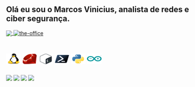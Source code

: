 ## Olá eu sou o Marcos Vinicius, analista de redes e ciber segurança.

<div> 
 <a href="https://github.com/MarcosVsilva3/MarcosVsilva3">
  <img align="center" src="https://github-readme-stats.vercel.app/api?username=MarcosVsilva3&show_icons=true&theme=tokyonight" />
   <img align="center" alt="the-office" src="https://media0.giphy.com/media/v1.Y2lkPTc5MGI3NjExdjNrdHBjajU0azhyY3Z0ODJpbm5ydTd6ZXdveWY2MWRsYmZjaHZhYyZlcD12MV9pbnRlcm5hbF9naWZfYnlfaWQmY3Q9Zw/UjCXeFnYcI2R2/giphy.webp">
</a>
  
</div>

  ##

<div style="display: inline_block"><br>
  <img align="center" alt="Rafa-Js" height="30" width="40" src="https://raw.githubusercontent.com/devicons/devicon/master/icons/linux/linux-original.svg">
  <img align="center" alt="Rafa-Ts" height="30" width="40" src="https://raw.githubusercontent.com/devicons/devicon/master/icons/ruby/ruby-original.svg">
  <img align="center" alt="Rafa-React" height="30" width="40" src="https://raw.githubusercontent.com/devicons/devicon/master/icons/bash/bash-original.svg">
  <img align="center" alt="Rafa-HTML" height="30" width="40" src="https://raw.githubusercontent.com/devicons/devicon/master/icons/powershell/powershell-original.svg">
  <img align="center" alt="Rafa-Python" height="30" width="40" src="https://raw.githubusercontent.com/devicons/devicon/master/icons/python/python-original.svg">
  <img align="center" alt="Rafa-Csharp" height="30" width="40" src="https://raw.githubusercontent.com/devicons/devicon/master/icons/arduino/arduino-original.svg">
 
</div>

  ##

<div> 
   <a href="https://www.linkedin.com/in/marcos-deus" target="_blank"><img src="https://img.shields.io/badge/-LinkedIn-%230077B5?style=for-the-badge&logo=linkedin&logoColor=white" target="_blank"></a> 
  <a href="https://instagram.com/marcos_vsilva3" target="_blank"><img src="https://img.shields.io/badge/-Instagram-%23E4405F?style=for-the-badge&logo=instagram&logoColor=white" target="_blank"></a>
 	<a href="https://www.twitch.tv/marcos_vsilva3" target="_blank"><img src="https://img.shields.io/badge/Twitch-9146FF?style=for-the-badge&logo=twitch&logoColor=white" target="_blank"></a>
  <a href="mailto:marcosvsd3@gmail.com"><img src="https://img.shields.io/badge/-Gmail-%23333?style=for-the-badge&logo=gmail&logoColor=white"></a>
  
</div>
